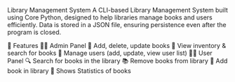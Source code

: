 Library Management System
A CLI-based Library Management System built using Core Python, designed to help libraries manage books and users efficiently. Data is stored in a JSON file, ensuring persistence even after the program is closed.

🚀 Features
👨‍💼 Admin Panel
📌 Add, delete, update books
📖 View inventory & search for books
👥 Manage users (add, update, view user list)
👨‍🎓 User Panel
🔍 Search for books in the library
📚 Remove books from library
📂 Add book in library
🔎 Shows Statistics of books

